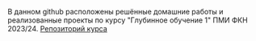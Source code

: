 В данном github расположены решённые домашние работы и реализованные проекты по курсу "Глубинное обучение 1" ПМИ ФКН 2023/24.
[Репозиторий курса](https://github.com/isadrtdinov/intro-to-dl-hse/tree/2023-2024)
